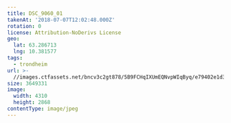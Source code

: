 ```yaml
---
title: DSC_9060_01
takenAt: '2018-07-07T12:02:48.000Z'
rotation: 0
license: Attribution-NoDerivs License
geo:
  lat: 63.286713
  lng: 10.381577
tags:
  - trondheim
url: >-
  //images.ctfassets.net/bncv3c2gt878/5B9FCHqIXUmEQNvpWIqByq/e79402e1d3eca367fad9f264837ca3ba/dsc_9060_01_43263098631_o
size: 3649331
image:
  width: 4310
  height: 2868
contentType: image/jpeg
---
```


